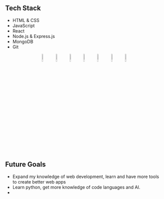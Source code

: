 
## Tech Stack
- HTML & CSS
- JavaScript
- React
- Node.js & Express.js
- MongoDB
- Git

<p align="center">
 <img src="https://user-images.githubusercontent.com/31222514/149814154-3de042e2-bccf-4f0e-8d0e-98a2dbcae7c0.png" width="8%" alt="HTML logo">
 <img src="https://user-images.githubusercontent.com/31222514/149813532-e214a55c-9b91-4b71-bb17-0dcf18903f7a.png" width="8%" alt="CSS logo">
 <img src="https://user-images.githubusercontent.com/31222514/149812547-405716a0-b974-4da4-b749-f2b4a8adc1d8.png" width="8%" alt="JavaScript logo">
 <img src="https://user-images.githubusercontent.com/31222514/149813755-3f74a208-1e4c-4d81-b848-1d4f1a18b969.png" width="8%" alt="React logo">
 <img src="https://user-images.githubusercontent.com/31222514/149943049-95f0909a-9c2b-4fae-bd04-647d531dd10d.png" width="8%" alt="Node.js logo">
 <img src="https://user-images.githubusercontent.com/31222514/155521092-8b9f303b-6f1e-406c-9ba6-4a00068ef73a.png" width="8%" alt="MongoDB logo">
 <img src="https://user-images.githubusercontent.com/31222514/149814004-a3a2bf91-a257-4d1c-bdff-e1079a524359.png" width="8%" alt="Git logo">
</p>

## Future Goals
* Expand my knowledge of web development, learn and have more tools to create better web apps
* Learn python, get more knowledge of code languages and AI.
* 

<!--
**Yotam7298/Yotam7298** is a ✨ _special_ ✨ repository because its `README.md` (this file) appears on your GitHub profile.

Here are some ideas to get you started:

- 🔭 I’m currently working on ...
- 🌱 I’m currently learning ...
- 👯 I’m looking to collaborate on ...
- 🤔 I’m looking for help with ...
- 💬 Ask me about ...
- 📫 How to reach me: ...
- 😄 Pronouns: ...
- ⚡ Fun fact: ...
-->
